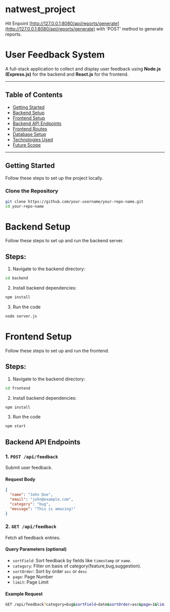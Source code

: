 # natwest_project

Hit Enpoint [http://127.0.0.1:8080/api/reports/generate](http://127.0.0.1:8080/api/reports/generate) with 'POST' method to generate reports.

# User Feedback System

A full-stack application to collect and display user feedback using **Node.js (Express.js)** for the backend and **React.js** for the frontend.

---

## Table of Contents

- [Getting Started](#getting-started)
- [Backend Setup](#backend-setup)
- [Frontend Setup](#frontend-setup)
- [Backend API Endpoints](#backend-api-endpoints)
- [Frontend Routes](#frontend-routes)
- [Database Setup](#database-setup)
- [Technologies Used](#technologies-used)
- [Future Scope](#future-scopes)

---

## Getting Started

Follow these steps to set up the project locally.

### Clone the Repository

```bash
git clone https://github.com/your-username/your-repo-name.git
cd your-repo-name
```

# Backend Setup

Follow these steps to set up and run the backend server.

## Steps:

1. Navigate to the backend directory:

```bash
cd backend
```

2. Install backend dependencies:

```bash
npm install
```

3. Run the code

```bash
node server.js
```

# Frontend Setup

Follow these steps to set up and run the frontend.

## Steps:

1. Navigate to the backend directory:

```bash
cd frontend
```

2. Install backend dependencies:

```bash
npm install
```

3. Run the code

```bash
npm start
```


## Backend API Endpoints

### 1. `POST /api/feedback`
Submit user feedback.

#### Request Body

```json
{
  "name": "John Doe",
  "email": "john@example.com",
  "category": "bug",
  "message": "This is amazing!"
}
```

### 2. `GET /api/feedback`
Fetch all feedback entries.

#### Query Parameters (optional)

- `sortField`: Sort feedback by fields like `timestamp` or `name`.
- `category`: Filter on basis of category(feature,bug,suggestion).
- `sortOrder`: Sort by order `asc` or `desc`
- `page`: Page Number
- `limit`: Page Limit

#### Example Request

```bash
GET /api/feedback?category=bug&sortField=date&sortOrder=asc&page=1&limit=10
```









